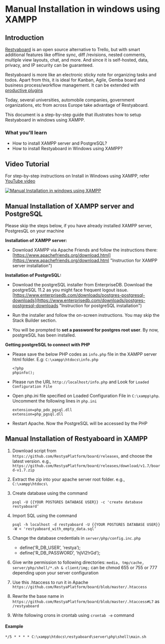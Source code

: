 # Manual Installation in windows using XAMPP

## Introduction

[Restyaboard](https://restya.com/board) is an open source alternative to Trello, but with smart additional features like offline sync, diff /revisions, nested comments, multiple view layouts, chat, and more. And since it is self-hosted, data, privacy, and IP security can be guaranteed.

Restyaboard is more like an electronic sticky note for organizing tasks and todos. Apart from this, it is ideal for Kanban, Agile, Gemba board and business process/workflow management. It can be extended with [productive plugins](https://restya.com/board/apps "productive plugins")

Today, several universities, automobile companies, government organizations, etc from across Europe take advantage of Restyaboard.

This document is a step-by-step guide that illustrates how to setup Restyaboard in windows using XAMPP.

### What you'll learn

*   How to install XAMPP server and PostgreSQL?
*   How to install Restyaboard in Windows using XAMPP?

## Video Tutorial

For step-by-step instructions on Install in Windows using XAMPP, refer [YouTube video](http://www.youtube.com/watch?v=AB2IJYuMxTQ "Watch video on Manual Installation in windows using XAMPP")

[![Manual Installation in windows using XAMPP](windows_installation.png)](http://www.youtube.com/watch?v=AB2IJYuMxTQ "Watch video on Manual Installation in windows using XAMPP")

## Manual Installation of XAMPP server and PostgreSQL

Please skip the steps below, if you have already installed XAMPP server, PostgresQL on your machine

**Installation of XAMPP server:**

*   Download XAMPP via Apache Friends and follow the instructions there: [https://www.apachefriends.org/download.html](https://www.apachefriends.org/download.html "Instruction for XAMPP server installation")
    

**Installation of PostgreSQL:**

*   Download the postgreSQL installer from EnterpriseDB. Download the postgreSQL 11.2 as you might face frequent logout issue. [https://www.enterprisedb.com/downloads/postgres-postgresql-downloads](https://www.enterprisedb.com/downloads/postgres-postgresql-downloads "Instruction for postgreSQL installation")
    
*   Run the installer and follow the on-screen instructions. You may skip the Stack Builder section.
    
*   You will be prompted to **set a password for postgres root user**. By now, postgreSQL has been installed.
    

**Getting postgreSQL to connect with PHP**

*   Please save the below PHP codes as `info.php` file in the XAMPP server html folder. E.g: `C:\xampp\htdocs\info.php`
    
        <?php
        phpinfo();
                  
    
*   Please run the URL `http://localhost/info.php` and Look for `Loaded Configuration File`
    
*   Open php.ini file specified on Loaded Configuration File in `C:\xampp\php`. Uncomment the following lines in `php.ini`
    
        
        extension=php_pdo_pgsql.dll
        extension=php_pgsql.dll
                      
    
*   Restart Apache. Now the PostgreSQL will be accessed by the PHP
    
## Manual Installation of Restyaboard in XAMPP

1.  Download script from `https://github.com/RestyaPlatform/board/releases`, and choose the latest version. e.g., `https://github.com/RestyaPlatform/board/releases/download/v1.7/board-v1.7.zip`
2.  Extract the zip into your apache server root folder. e.g., `C:\xampp\htdocs\`
3.  Create database using the command
    
        psql -U {{YOUR POSTGRES DATABASE USER}} -c 'create database restyaboard’
    
4.  Import SQL using the command
    
        psql -h localhost -d restyaboard -U {{YOUR POSTGRES DATABASE USER}} -W < 'restyaboard_with_empty_data.sql’
    
5.  Change the database credentials in `server/php/config.inc.php`
    *   define('R\_DB\_USER’, 'restya’);
    *   define('R\_DB\_PASSWORD’, 'hjVl2!rGd’);
6.  Give write permission to following directories: `media, tmp/cache, server/php/shell/*.sh & client/img;` can be chmod 655 or 755 or 777 depending upon your server configuration
7.  Use this .htaccess to run it in Apache `https://github.com/RestyaPlatform/board/blob/master/.htaccess`
8.  Rewrite the base name in `https://github.com/RestyaPlatform/board/blob/master/.htaccess#L7` as `/restyaboard`
9.  Write following crons in crontab using `crontab -e` command

#### Example

    */5 * * * * C:\xampp\htdocs\restyaboard\server\php\shell\main.sh